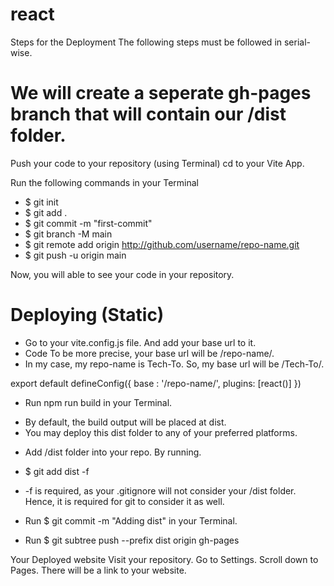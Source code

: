 # react 
Steps for the Deployment
The following steps must be followed in serial-wise.
# We will create a seperate gh-pages branch that will contain our /dist folder.

Push your code to your repository (using Terminal)
cd to your Vite App.

Run the following commands in your Terminal
* $ git init
* $ git add .
* $ git commit -m "first-commit"
* $ git branch -M main
* $ git remote add origin http://github.com/username/repo-name.git
* $ git push -u origin main

Now, you will able to see your code in your repository.

# Deploying (Static)
* Go to your vite.config.js file. And add your base url to it.
* Code To be more precise, your base url will be /repo-name/.
* In my case, my repo-name is Tech-To. So, my base url will be /Tech-To/.

export default defineConfig({
  base : '/repo-name/',
  plugins: [react()]
})

* Run npm run build in your Terminal.
- By default, the build output will be placed at dist.
- You may deploy this dist folder to any of your preferred platforms.

* Add /dist folder into your repo. By running.
* $ git add dist -f

* -f is required, as your .gitignore will not consider your /dist folder. Hence, it is required for git to consider it as well.

* Run $ git commit -m "Adding dist" in your Terminal.

* Run $ git subtree push --prefix dist origin gh-pages

Your Deployed website
Visit your repository.
Go to Settings.
Scroll down to Pages.
There will be a link to your website.